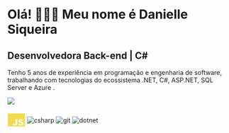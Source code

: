 # Olá! 👩🏻‍💻 Meu nome é Danielle Siqueira

## Desenvolvedora Back-end | C#

Tenho 5 anos de experiência em programação e engenharia de software, trabalhando com tecnologias do ecossistema .NET, C#, ASP.NET, SQL Server e Azure .

<div>   
  <a href="https://www.linkedin.com/in/danielle-siqueira9j8fde" target="_blank"><img src="https://img.shields.io/badge/-LinkedIn-%230077B5?style=for-the-badge&logo=linkedin&logoColor=white" target="_blank"></a>   
</div>
<div style="display: inline_block"><br>
  <img align="center" alt="javascript" height="30" width="40" src="https://raw.githubusercontent.com/devicons/devicon/master/icons/javascript/javascript-plain.svg">  
  <img align="center" alt="csharp" height="30" width="40" src="https://cdn.jsdelivr.net/gh/devicons/devicon@latest/icons/csharp/csharp-original.svg" />
  <img align="center" alt="git" height="30" width="40" src="https://cdn.jsdelivr.net/gh/devicons/devicon@latest/icons/git/git-original.svg" />
  <img align="center" alt="dotnet" height="30" width="40" src="https://cdn.jsdelivr.net/gh/devicons/devicon@latest/icons/dotnetcore/dotnetcore-original.svg" />
</div>
